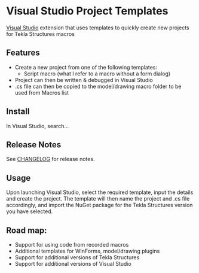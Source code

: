 # Visual Studio Project Templates

[Visual Studio](https://visualstudio.microsoft.com/) extension that uses templates to quickly create new projects for Tekla Structures macros

## Features

* Create a new project from one of the following templates:
  * Script macro (what I refer to a macro without a form dialog)
* Project can then be written & debugged in Visual Studio
* .cs file can then be copied to the model/drawing macro folder to be used from Macros list

## Install

In Visual Studio, search...

## Release Notes

See [CHANGELOG](https://github.com/teklanology/project-templates/tree/master/CHANGELOG.md) for release notes.

## Usage

Upon launching Visual Studio, select the required template, input the details and create the project. The template will then name the project and .cs file accordingly, and import the NuGet package for the Tekla Structures version you have selected.

## Road map:

* Support for using code from recorded macros
* Additional templates for WinForms, model/drawing plugins
* Support for additional versions of Tekla Structures
* Support for additional versions of Visual Studio
